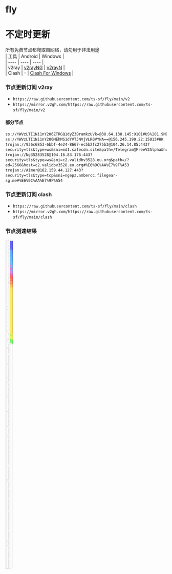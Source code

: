 # fly
# 不定时更新
所有免费节点都爬取自网络，请勿用于非法用途  
|  工具  | Android  | Windows  |  
|  ----  | ----   | ----  |  
| v2ray  | [v2rayNG](https://github.com/2dust/v2rayNG/releases) | [v2rayN](https://github.com/2dust/v2rayN/releases) |  
| Clash  | - | [Clash For Windows](https://github.com/2dust/clashN/releases) | 
  
### 节点更新订阅  v2ray
- `https://raw.githubusercontent.com/ts-sf/fly/main/v2`  
- `https://mirror.v2gh.com/https://raw.githubusercontent.com/ts-sf/fly/main/v2`  

#### 部分节点  
``` 
ss://YWVzLTI1Ni1nY206ZTRGQ1dyZ3BramkzUVk=@38.64.138.145:9101#US%201.9MB%2Fs
ss://YWVzLTI1Ni1nY206MEhMS1dYVTJNVjVLR0VYNA==@156.245.190.22:15013#HK
trojan://936c6853-6bbf-4e24-8667-ec5b2fc275b3@104.26.14.85:443?security=tls&type=ws&sni=md1.safecdn.site&path=/Telegram@FreeV2Alpha&host=md1.safecdn.site#%E6%9C%AA%E7%9F%A52
trojan://Ng35283528@104.16.83.176:443?security=tls&type=ws&sni=c2.validbv3528.eu.org&path=/?ed=2560&host=c2.validbv3528.eu.org#%E6%9C%AA%E7%9F%A53
trojan://Aimer@162.159.44.127:443?security=tls&type=tcp&sni=ngepz.ambercc.filegear-sg.me#%E6%9C%AA%E7%9F%A54
```
### 节点更新订阅  clash
- `https://raw.githubusercontent.com/ts-sf/fly/main/clash`  
- `https://mirror.v2gh.com/https://raw.githubusercontent.com/ts-sf/fly/main/clash`  

### 节点测速结果
![image](traffic.png)
